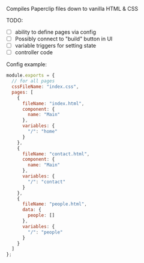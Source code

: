 Compiles Paperclip files down to vanilla HTML & CSS

TODO:

- [ ] ability to define pages via config
- [ ] Possibly connect to "build" button in UI
- [ ] variable triggers for setting state
- [ ] controller code

Config example:

```javascript
module.exports = {
  // for all pages
  cssFileName: "index.css",
  pages: [
    {
      fileName: "index.html",
      component: {
        name: "Main"
      },
      variables: {
        "/": "home"
      }
    },
    {
      fileName: "contact.html",
      component: {
        name: "Main"
      },
      variables: {
        "/": "contact"
      }
    },
    {
      fileName: "people.html",
      data: {
        people: []
      },
      variables: {
        "/": "people"
      }
    }
  ]
};
```
